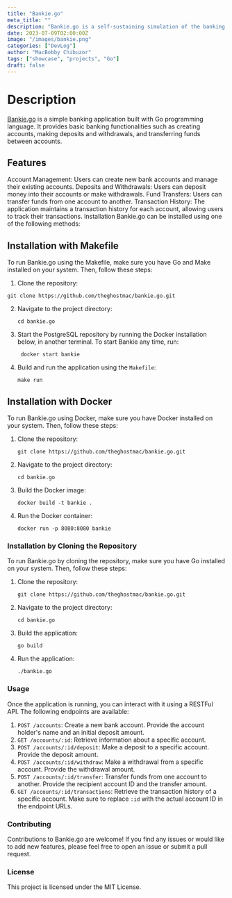 ```yaml
---
title: "Bankie.go"
meta_title: ""
description: "Bankie.go is a self-sustaining simulation of the banking experience."
date: 2023-07-09T02:00:00Z
image: "/images/bankie.png"
categories: ["DevLog"]
author: "MacBobby Chibuzor"
tags: ["showcase", "projects", "Go"]
draft: false
---
```


# Description
[Bankie.go](https://github.com/theghostmac/bankie.go) is a simple banking application built with Go programming language. 
It provides basic banking functionalities such as creating accounts, making 
deposits and withdrawals, and transferring funds between accounts.

## Features
Account Management: Users can create new bank accounts and manage their existing accounts.
Deposits and Withdrawals: Users can deposit money into their accounts or make withdrawals.
Fund Transfers: Users can transfer funds from one account to another.
Transaction History: The application maintains a transaction history for each account, allowing users to track their transactions.
Installation
Bankie.go can be installed using one of the following methods:

## Installation with Makefile
To run Bankie.go using the Makefile, make sure you have Go and Make installed on your system. Then, follow these steps:

1. Clone the repository:
  ```shell
  git clone https://github.com/theghostmac/bankie.go.git
  ```
2. Navigate to the project directory:
   ```shell
   cd bankie.go
   ```
3. Start the PostgreSQL repository by running the Docker installation below, in another terminal. To start Bankie any time, run:
   ```shell
    docker start bankie
   ```
4. Build and run the application using the `Makefile`:
   ```shell
   make run
   ```

## Installation with Docker
To run Bankie.go using Docker, make sure you have Docker installed on your system. Then, follow these steps:

1. Clone the repository:
   ```shell
   git clone https://github.com/theghostmac/bankie.go.git
   ```
2. Navigate to the project directory:
   ```shell
   cd bankie.go
   ```
3. Build the Docker image:
   ```shell
   docker build -t bankie .
   ```
4. Run the Docker container:
   ```shell
   docker run -p 8080:8080 bankie
   ```


### Installation by Cloning the Repository
To run Bankie.go by cloning the repository, make sure you have Go installed on your system. Then, follow these steps:

1. Clone the repository:

    ```shell
    git clone https://github.com/theghostmac/bankie.go.git
    ```
2. Navigate to the project directory:

    ```shell
    cd bankie.go
    ```
3. Build the application:
    ```shell
    go build
    ```
4. Run the application:
    ```shell
    ./bankie.go
    ```

### Usage
Once the application is running, you can interact with it using a RESTFul API. The following endpoints are available:

1. ```POST /accounts```: Create a new bank account. Provide the account holder's name and an initial deposit amount.
2. ```GET /accounts/:id```: Retrieve information about a specific account.
3. ```POST /accounts/:id/deposit```: Make a deposit to a specific account. Provide the deposit amount.
4. ```POST /accounts/:id/withdraw```: Make a withdrawal from a specific account. Provide the withdrawal amount.
5. ```POST /accounts/:id/transfer```: Transfer funds from one account to another. Provide the recipient account ID and the transfer amount.
6. ```GET /accounts/:id/transactions```: Retrieve the transaction history of a specific account.
Make sure to replace `:id` with the actual account ID in the endpoint URLs.

### Contributing
Contributions to Bankie.go are welcome! If you find any issues or would like to add new features, please feel free to open an issue or submit a pull request.

### License
This project is licensed under the MIT License.
